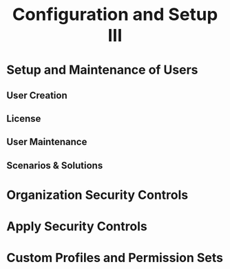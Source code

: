 <h1 style="text-align: center; font-size: 40px">Configuration and Setup III</h1>

# Setup and Maintenance of Users
## User Creation






















## License
## User Maintenance
## Scenarios & Solutions
























# Organization Security Controls
# Apply Security Controls
# Custom Profiles and Permission Sets